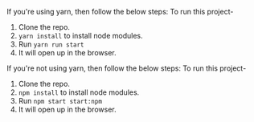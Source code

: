 If you're using yarn, then follow the below steps:
To run this project-
1. Clone the repo.
2. `yarn install` to install node modules.
3. Run `yarn run start`
4. It will open up in the browser.

If you're not using yarn, then follow the below steps:
To run this project-
1. Clone the repo.
2. `npm install` to install node modules.
3. Run `npm start start:npm`
4. It will open up in the browser.
